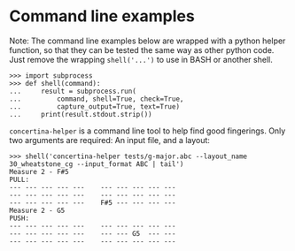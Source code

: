 # Command line examples

Note: The command line examples below are wrapped with a python helper function,
so that they can be tested the same way as other python code.
Just remove the wrapping `shell('...')` to use in BASH or another shell.

```
>>> import subprocess
>>> def shell(command):
...     result = subprocess.run(
...         command, shell=True, check=True, 
...         capture_output=True, text=True)
...     print(result.stdout.strip())

```

`concertina-helper` is a command line tool to help find good fingerings.
Only two arguments are required: An input file, and a layout:

```
>>> shell('concertina-helper tests/g-major.abc --layout_name 30_wheatstone_cg --input_format ABC | tail')
Measure 2 - F#5
PULL:
--- --- --- --- ---    --- --- --- --- ---
--- --- --- --- ---    --- --- --- --- ---
--- --- --- --- ---    F#5 --- --- --- ---
Measure 2 - G5
PUSH:
--- --- --- --- ---    --- --- --- --- ---
--- --- --- --- ---    --- --- G5  --- ---
--- --- --- --- ---    --- --- --- --- ---

```